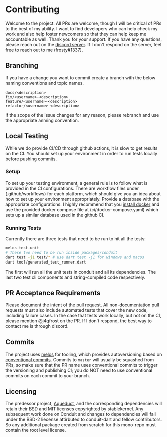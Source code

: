 # Contributing
Welcome to the project. All PRs are welcome, though I will be critical of PRs to the best of my ability. I want to find developers who can help check my work and also help foster newcomers so that they can help keep me accountable as well. Thank you for your support. If you have any questions, please reach out on the [discord server](https://discord.gg/FyJj45NXPx). If I don't respond on the server, feel free to reach out to me (frosty#1337).

## Branching
If you have a change you want to commit create a branch with the below naming conventions and topic names.
```
docs/<description>
fix/<username>-<description>
feature/<username>-<description>
refactor/<username>-<description>
```
If the scope of the issue changes for any reason, please rebranch and use the appropriate anming convention.

## Local Testing
While we do provide CI/CD through github actions, it is slow to get results on the CI. You should set up your environment in order to run tests locally before pushing commits.

### Setup
To set up your testing environment, a general rule is to follow what is provided in the CI configurations. There are workflow files under (.github/workflows) for each platform, which should give you an idea about how to set up your environment appropriately. Provide a database with the appropriate configurations. I highly recommend that you [install docker](https://docs.docker.com/get-docker/) and use the provided docker compose file at (ci/docker-compose.yaml) which sets up a similar database used in the github CI.

### Running Tests
Currently there are three tests that need to be run to hit all the tests:
```bash
melos test-unit
# These two need to be run inside packages/conduit
dart test -j1 test/* # use dart test -j1 for windows and macos
dart tool/generated_test_runner.dart
```
The first will run all the unit tests in conduit and all its dependencies. The last two test cli components and string-compiled code respectively.

## PR Acceptance Requirements
Please document the intent of the pull request. All non-documentation pull requests must also include automated tests that cover the new code, including failure cases. In the case that tests work locally, but not on the CI, please mention @j4qfrost on the PR. If I don't respond, the best way to contact me is through discord.

## Commits
The project uses [melos](https://pub.dev/packages/melos) for tooling, which provides autoversioning based on [conventional commits](https://www.conventionalcommits.org/en/v1.0.0/). Commits to `master` will usually be squashed from PRs, so make sure that the PR name uses conventional commits to trigger the versioning and publishing CI; you do NOT need to use conventional commits on each commit to your branch.

## Licensing
The predessor project, [Aqueduct](https://www.github.com/stablekernel/aquedect), and the corresponding dependencies will retain their BSD and MIT licenses copyrighted by stablekernel. Any subsequent work done on Conduit and changes to dependencies will fall under the BSD-2 liecense attirbuted to conduit-dart and fellow contributors. So any additional package created from scratch for this mono-repo must contain the root level license.